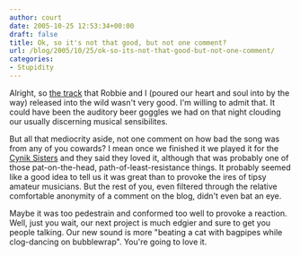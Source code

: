 ```yaml
---
author: court
date: 2005-10-25 12:53:34+00:00
draft: false
title: Ok, so it's not that good, but not one comment?
url: /blog/2005/10/25/ok-so-its-not-that-good-but-not-one-comment/
categories:
- Stupidity
---
```


Alright, so [the track](http://www.vallentyne.com/blog/wilsons_suburban_funkadelic_dream.mp3) that Robbie and I (poured our heart and soul into by the way) released into the wild wasn't very good.  I'm willing to admit that.  It could have been the auditory beer goggles we had on that night clouding our usually discerning musical sensibilites.

But all that mediocrity aside, not one comment on how bad the song was from any of you cowards?  I mean once we finished it we played it for the [Cynik Sisters](http://www.cynik.ca) and they said they loved it, although that was probably one of those pat-on-the-head, path-of-least-resistance things.  It probably seemed like a good idea to tell us it was great than to provoke the ires of tipsy amateur musicians.  But the rest of you, even filtered through the relative comfortable anonymity of a comment on the blog, didn't even bat an eye.

Maybe it was too pedestrain and conformed too well to provoke a reaction.  Well, just you wait, our next project is much edgier and sure to get you people talking.  Our new sound is more "beating a cat with bagpipes while clog-dancing on bubblewrap".  You're going to love it.
